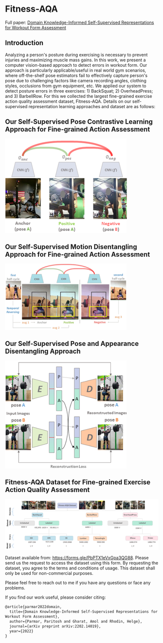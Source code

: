 # Fitness-AQA
Full paper: [Domain Knowledge-Informed Self-Supervised Representations for Workout Form Assessment](https://arxiv.org/abs/2202.14019)

## Introduction
Analyzing a person's posture during exercising is necessary to prevent injuries and maximizing muscle mass gains. In this work, we present a computer vision-based approach to detect errors in workout form. Our approach is particularly applicable/useful in  real world gym scenarios, where off-the-shelf pose estimators fail to effectively capture person's pose due to challenging factors like camera recording angles, clothing styles, occlusions from gym equipment, etc. We applied our system to detect posture errors in three exercises: 1) BackSquat; 2) OverheadPress; and 3) BarbellRow. For this we collected the largest fine-grained exercise action quality assessment dataset, Fitness-AQA. Details on our self-supervised representation learning approaches and dataset are as follows:

## Our Self-Supervised Pose Contrastive Learning Approach for Fine-grained Action Assessment
<p align="left"> <img src="imgs/pose_contrastive_framework_2.png?raw=true" alt="cvcspc" width="400"/> </p>

## Our Self-Supervised Motion Disentangling Approach for Fine-grained Action Assessment
<p align="left"> <img src="imgs/approach_md.gif?raw=true" alt="motion_disentangling" width="400"/> </p>

## Our Self-Supervised Pose and Appearance Disentangling Approach
<p align="left"> <img src="imgs/swapping_approach_2_1.png?raw=true" alt="pose_appearance_disentangling" width="400"/> </p>

## Fitness-AQA Dataset for Fine-grained Exercise Action Quality Assessment
<p align="left"> <img src="imgs/exercise_dataset_hierarchy_3.png?raw=true" alt="fitness-aqa_dataset" width="800"/> </p>

Dataset available from: https://forms.gle/PbPTX1eVxGpa3QG88. Please send us the request to access the dataset using this form. By requesting the dataset, you agree to the terms and conditions of usage. This dataset shall only be used for non-commercial purposes. 

Please feel free to reach out to me if you have any questions or face any problems.

If you find our work useful, please consider citing:
```
@article{parmar2022domain,
  title={Domain Knowledge-Informed Self-Supervised Representations for Workout Form Assessment},
  author={Parmar, Paritosh and Gharat, Amol and Rhodin, Helge},
  journal={arXiv preprint arXiv:2202.14019},
  year={2022}
}
```
